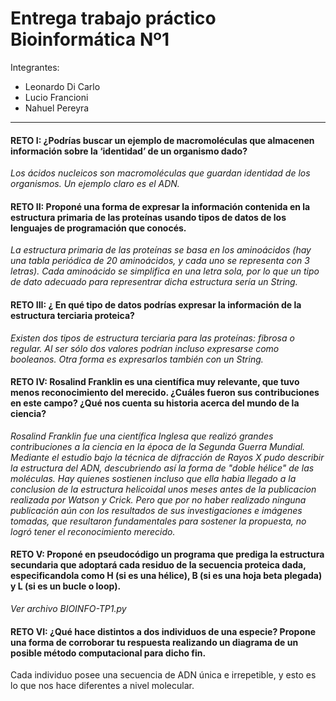 # Entrega trabajo práctico Bioinformática Nº1

Integrantes: 
- Leonardo Di Carlo
- Lucio Francioni
- Nahuel Pereyra

---


#### RETO I: ¿Podrías buscar un ejemplo de macromoléculas que almacenen información sobre la ‘identidad’ de un organismo dado?

*Los ácidos nucleicos son macromoléculas que guardan identidad de los organismos. Un ejemplo claro es el ADN.*

#### RETO II: Proponé una forma de expresar la información contenida en la estructura primaria de las proteínas usando tipos de datos de los lenguajes de programación que conocés.

*La estructura primaria de las proteínas se basa en los aminoácidos (hay una tabla periódica de 20 aminoácidos, y cada uno se        representa con 3 letras). Cada aminoácido se simplifica en una letra sola, por lo que un tipo de dato adecuado para representrar dicha estructura sería un String.*

#### RETO III: ¿ En qué tipo de datos podrías expresar la información de la estructura terciaria proteica?

*Existen dos tipos de estructura terciaria para las proteínas: fibrosa o regular. Al ser sólo dos valores podrían incluso expresarse como booleanos. Otra forma es expresarlos también con un String.*

#### RETO IV: Rosalind Franklin es una científica muy relevante, que tuvo menos reconocimiento del merecido. ¿Cuáles fueron sus contribuciones en este campo? ¿Qué nos cuenta su historia acerca del mundo de la ciencia?

*Rosalind Franklin fue una científica Inglesa que realizó grandes contribuciones a la ciencia en la época de la Segunda Guerra Mundial. Mediante el estudio bajo la técnica de difracción de Rayos X pudo describir la estructura del ADN, descubriendo así la forma de "doble hélice" de las moléculas.
Hay quienes sostienen incluso que ella habia llegado a la conclusion de la estructura helicoidal unos meses antes de la publicacion realizada por Watson y Crick. Pero que por no haber realizado ninguna publicación aún con los resultados de sus investigaciones e imágenes tomadas, que resultaron fundamentales para sostener la propuesta, no logró tener el reconocimiento merecido.*

#### RETO V: Proponé en pseudocódigo un programa que prediga la estructura secundaria que adoptará cada residuo de la secuencia proteica dada, especificandola como H (si es una hélice), B (si es una hoja beta plegada) y L (si es un bucle o loop).

*Ver archivo BIOINFO-TP1.py*

#### RETO VI: ¿Qué hace distintos a dos individuos de una especie? Propone una forma de corroborar tu respuesta realizando un diagrama de un posible método computacional para dicho fin.

Cada individuo posee una secuencia de ADN única e irrepetible, y esto es lo que nos hace diferentes a nivel molecular.
